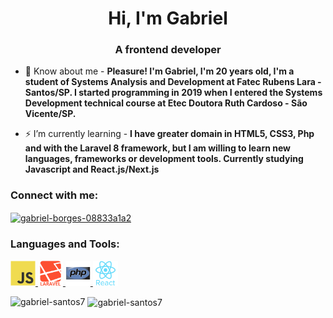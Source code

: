 <h1 align="center">Hi, I'm Gabriel</h1>
<h3 align="center">A frontend developer</h3>

- 📄 Know about me - **Pleasure! I'm Gabriel, I'm 20 years old, I'm a student of Systems Analysis and Development at Fatec Rubens Lara - Santos/SP. I started programming in 2019 when I entered the Systems Development technical course at Etec Doutora Ruth Cardoso - São Vicente/SP.**

- ⚡ I’m currently learning - **I have greater domain in HTML5, CSS3, Php and with the Laravel 8 framework, but I am willing to learn new languages, frameworks or development tools. Currently studying Javascript and React.js/Next.js**

<h3 align="left">Connect with me:</h3>
<p align="left">
<a href="https://linkedin.com/in/gabriel-borges-08833a1a2" target="blank"><img align="center" src="https://raw.githubusercontent.com/rahuldkjain/github-profile-readme-generator/master/src/images/icons/Social/linked-in-alt.svg" alt="gabriel-borges-08833a1a2" height="30" width="40" /></a>
</p>

<h3 align="left">Languages and Tools:</h3>
<p align="left"> <a href="https://developer.mozilla.org/en-US/docs/Web/JavaScript" target="_blank"> <img src="https://raw.githubusercontent.com/devicons/devicon/master/icons/javascript/javascript-original.svg" alt="javascript" width="40" height="40"/> </a> <a href="https://laravel.com/" target="_blank"> <img src="https://raw.githubusercontent.com/devicons/devicon/master/icons/laravel/laravel-plain-wordmark.svg" alt="laravel" width="40" height="40"/> </a> <a href="https://www.php.net" target="_blank"> <img src="https://raw.githubusercontent.com/devicons/devicon/master/icons/php/php-original.svg" alt="php" width="40" height="40"/> </a> <a href="https://reactjs.org/" target="_blank"> <img src="https://raw.githubusercontent.com/devicons/devicon/master/icons/react/react-original-wordmark.svg" alt="react" width="40" height="40"/> </a> </p>

<p><img align="left" src="https://github-readme-stats.vercel.app/api/top-langs?username=gabriel-santos7&show_icons=true&locale=en&layout=compact" alt="gabriel-santos7" /></p>

<p>&nbsp;<img align="center" src="https://github-readme-stats.vercel.app/api?username=gabriel-santos7&show_icons=true&locale=en" alt="gabriel-santos7" /></p>


<!--
**Gabriel-Santos7/Gabriel-Santos7** is a ✨ _special_ ✨ repository because its `README.md` (this file) appears on your GitHub profile.

Here are some ideas to get you started:

- 🔭 I’m currently working on ...
- 🌱 I’m currently learning ...
- 👯 I’m looking to collaborate on ...
- 🤔 I’m looking for help with ...
- 💬 Ask me about ...
- 📫 How to reach me: ...
- 😄 Pronouns: ...
- ⚡ Fun fact: ...
-->
